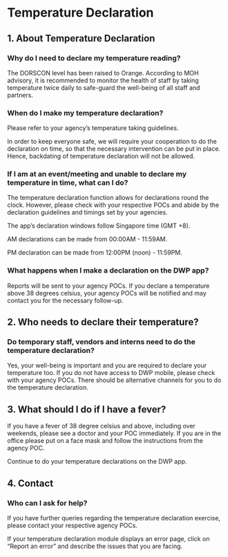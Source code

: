 # Temperature Declaration

## 1. About Temperature Declaration
### Why do I need to declare my temperature reading?
The DORSCON level has been raised to Orange. According to MOH advisory, it is recommended to monitor the health of staff by taking temperature twice daily to safe-guard the well-being of all staff and partners.

### When do I make my temperature declaration?
Please refer to your agency’s temperature taking guidelines. 

In order to keep everyone safe, we will require your cooperation to do the declaration on time, so that the necessary intervention can be put in place. Hence, backdating of temperature declaration will not be allowed.

### If I am at an event/meeting and unable to declare my temperature in time, what can I do?
The temperature declaration function allows for declarations round the clock. However, please check with your respective POCs and abide by the declaration guidelines and timings set by your agencies.

The app’s declaration windows follow Singapore time (GMT +8).

AM declarations can be made from 00:00AM - 11:59AM.

PM declaration can be made from 12:00PM (noon) - 11:59PM.


### What happens when I make a declaration on the DWP app?
Reports will be sent to your agency POCs. If you declare a temperature above 38 degrees celsius, your agency POCs will be notified and may contact you for the necessary follow-up.


## 2. Who needs to declare their temperature?

### Do temporary staff, vendors and interns need to do the temperature declaration?
Yes, your well-being is important and you are required to declare your temperature too. If you do not have access to DWP mobile, please check with your agency POCs. There should be alternative channels for you to do the temperature declaration.

## 3. What should I do if I have a fever?
If you have a fever of 38 degree celsius and above, including over weekends, please see a doctor and your POC immediately. If you are in the office please put on a face mask and follow the instructions from the agency POC.

Continue to do your temperature declarations on the DWP app.

## 4. Contact
### Who can I ask for help?
If you have further queries regarding the temperature declaration exercise, please contact your respective agency POCs.

If your temperature declaration module displays an error page, click on “Report an error” and describe the issues that you are facing.

